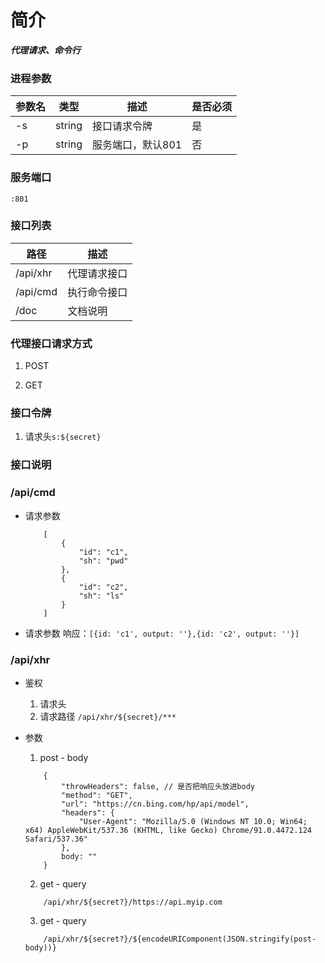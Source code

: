 # 简介

***代理请求、命令行***

### 进程参数

| 参数名 | 类型 | 描述 | 是否必须 |
| ------ | ---- | ---- | ---- |
| -s | string | 接口请求令牌 | 是 |
| -p | string | 服务端口，默认801 | 否 |

### 服务端口
```:801 ```

### 接口列表

| 路径  |描述 | 
| --- | ---|
| /api/xhr |  代理请求接口 |
| /api/cmd |  执行命令接口 |
| /doc |  文档说明 |

### 代理接口请求方式

1. POST

2. GET

### 接口令牌
1. 请求头```s:${secret}```

    
### 接口说明

### /api/cmd
* 请求参数

	```
        [
            {
                "id": "c1",
                "sh": "pwd"
            },
            {
                "id": "c2",
                "sh": "ls"
            }
        ]
    ```
* 请求参数 
	响应：```[{id: 'c1', output: ''},{id: 'c2', output: ''}]```
        
### /api/xhr 
* 鉴权 
    1. 请求头
    2. 请求路径 ```/api/xhr/${secret}/*** ```  

* 参数 

    1.  post - body
	```
        {
            "throwHeaders": false, // 是否把响应头放进body
            "method": "GET",
            "url": "https://cn.bing.com/hp/api/model",
            "headers": {
                "User-Agent": "Mozilla/5.0 (Windows NT 10.0; Win64; x64) AppleWebKit/537.36 (KHTML, like Gecko) Chrome/91.0.4472.124 Safari/537.36"
            },
            body: ""
        }
	```
    2. get - query
    ``` 
        /api/xhr/${secret?}/https://api.myip.com 
    ```  
    3. get - query
    ``` 
        /api/xhr/${secret?}/${encodeURIComponent(JSON.stringify(post-body))} 
    ```  